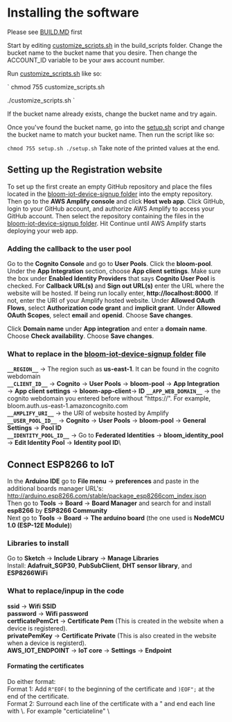 # Installing the software

Please see [BUILD.MD](./BUILD.MD) first

Start by editing [customize_scripts.sh](./build_scripts/customize_scripts.sh) in the build_scripts folder. Change the bucket name to the bucket name that you desire. Then change the ACCOUNT_ID variable to be your aws account number.

Run [customize_scripts.sh](./build_scripts/customize_scripts.sh) like so:

`
chmod 755 customize_scripts.sh

./customize_scripts.sh
`

If the bucket name already exists, change the bucket name and try again.

Once you've found the bucket name, go into the [setup.sh](./build_scripts/setup.sh) script and change the bucket name to match your bucket name. Then run the script like so:

`
chmod 755 setup.sh
./setup.sh
`
Take note of the printed values at the end.

## Setting up the Registration website
To set up the first create an empty GitHub repository and place the files located in the [bloom-iot-device-signup folder](./bloom-iot-device-signup) into the empty repository. Then go to the **AWS Amplify console** and click **Host web app**. Click GitHub, login to your GitHub account, and authorize AWS Amplify to access your GitHub account. Then select the repository containing the files in the [bloom-iot-device-signup folder](./bloom-iot-device-signup). Hit Continue until AWS Amplify starts deploying your web app. 

### Adding the callback to the user pool
Go to the **Cognito Console** and go to **User Pools**. Click the **bloom-pool**. Under the **App Integration** section, choose **App client settings**. Make sure the box under **Enabled Identity Providers** that says **Cognito User Pool** is checked. For **Callback URL(s)** and **Sign out URL(s)** enter the URL where the website will be hosted. If being run locally enter, **http://localhost:8000**. If not, enter the URI of your Amplify hosted website.  Under **Allowed OAuth Flows**, select **Authorization code grant** and **implicit grant**. Under **Allowed OAuth Scopes**, select **email** and **openid**. Choose **Save changes**.

Click **Domain name** under  **App integration** and enter a **domain name**. Choose **Check availability**. Choose **Save changes**. 

### What to replace in the [bloom-iot-device-signup folder](./bloom-iot-device-signup/index.html) file

**`__REGION__`** → The region such as **us-east-1**. It can be found in the cognito webdomain\
**`__CLIENT_ID__`** → **Cognito** → **User Pools** → **bloom-pool** → **App Integration** → **App client settings** → **bloom-app-client**→ **ID**
**`__APP_WEB_DOMAIN__`** → the cognito webdomain you entered before without "https://". For example, bloom.auth.us-east-1.amazoncognito.com\
**`__AMPLIFY_URI__`** → the URI of website hosted by Amplify \
**`__USER_POOL_ID__`** → **Cognito** → **User Pools** → **bloom-pool** → **General Settings** → **Pool ID**\
**`__IDENTITY_POOL_ID__`** → Go to **Federated Identities** → **bloom_identity_pool** → **Edit Identity Pool** → **Identity pool ID**\

## Connect ESP8266 to IoT
In the **Arduino IDE** go to **File menu** → **preferences** and paste in the additional boards manager URL's: http://arduino.esp8266.com/stable/package_esp8266com_index.json \
Then go to **Tools** → **Board** → **Board Manager** and search for and install **esp8266** by **ESP8266 Community** \
Next go to **Tools** → **Board** → **The arduino board** (the one used is **NodeMCU 1.0 (ESP-12E Module)**)

### Libraries to install
Go to **Sketch** → **Include Library** → **Manage Libraries** \
Install:
**Adafruit_SGP30**, **PubSubClient**, **DHT sensor library**, and **ESP8266WiFi**

### What to replace/inpup in the code
**ssid** → **Wifi SSID** \
**password** → **Wifi password** \
**certficatePemCrt** → **Certificate Pem** (This is created in the website when a device is registered).\
**privatePemKey** → **Certificate Private** (This is also created in the website when a device is registerd).\
**AWS_IOT_ENDPOINT** → **IoT core** → **Settings** → **Endpoint**
#### Formating the certificates
Do either format:\
Format 1: Add `R"EOF(` to the beginning of the certificate and `)EOF";` at the end of the certificate.\
Format 2: Surround each line of the certificate with a " and end each line with \\. For example "certiciateline" \\


